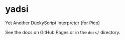 # yadsi
Yet Another DuckyScript Interpreter (for Pico)

See the docs on GitHub Pages or in the `docs/` directory.